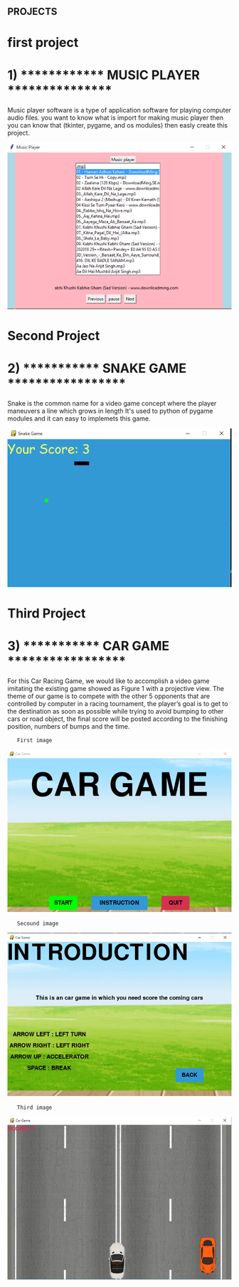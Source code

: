 ##                                                  PROJECTS
# first project
#   1)    ************ MUSIC PLAYER ***************

Music player software is a type of application software for playing computer audio files. you want to know what is import for making music player then you can know that (tkinter, pygame, and os modules) then easly create this project.



![alt text](image/musicPlayer.PNG)

# Second Project

#   2)     *********** SNAKE GAME *****************

Snake is the common name for a video game concept where the player maneuvers a line which grows in length
It's used to python of pygame modules and it can easy to implemets this game.

![alt text](image/snakeGame.PNG)

# Third Project

#   3)     *********** CAR GAME *****************
For this Car Racing Game, we would like to accomplish a video game imitating the existing game
showed as Figure 1 with a projective view. The theme of our game is to compete with the other 5
opponents that are controlled by computer in a racing tournament, the player’s goal is to get to the
destination as soon as possible while trying to avoid bumping to other cars or road object, the final score
will be posted according to the finishing position, numbers of bumps and the time. 

       First image
![alt text](image/intro_car.PNG)

       Secound image
![alt text](image/instruction_car_game.PNG)


       Third image
![alt text](image/car_game.PNG)





 
